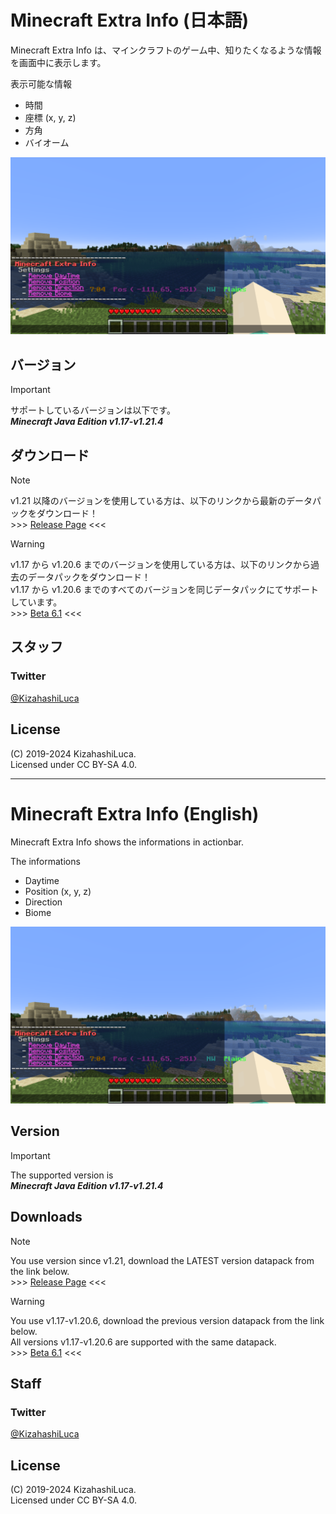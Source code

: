 # Minecraft Extra Info (日本語)
Minecraft Extra Info は、マインクラフトのゲーム中、知りたくなるような情報を画面中に表示します。

表示可能な情報
 - 時間
 - 座標 (x, y, z)
 - 方角
 - バイオーム

![SampleImage](https://github.com/KizahashiLuca/minecraft_extra_info/blob/master/sample_images.png)

## バージョン
> [!IMPORTANT]  
> サポートしているバージョンは以下です。  
> ***Minecraft Java Edition v1.17-v1.21.4***

## ダウンロード
> [!NOTE]  
> v1.21 以降のバージョンを使用している方は、以下のリンクから最新のデータパックをダウンロード！  
> \>\>\> [Release Page](https://github.com/KizahashiLuca/minecraft_extra_info/releases) <<<

> [!WARNING]  
> v1.17 から v1.20.6 までのバージョンを使用している方は、以下のリンクから過去のデータパックをダウンロード！  
> v1.17 から v1.20.6 までのすべてのバージョンを同じデータパックにてサポートしています。  
> \>\>\> [Beta 6.1](https://github.com/KizahashiLuca/minecraft_extra_info/releases/tag/beta-6.1) <<<

## スタッフ
### Twitter
[@KizahashiLuca][twitter]

## License
(C) 2019-2024 KizahashiLuca.  
Licensed under CC BY-SA 4.0.


[twitter]:https://www.twitter.com/KizahashiLuca

---

# Minecraft Extra Info (English)
Minecraft Extra Info shows the informations in actionbar.

The informations
 - Daytime
 - Position (x, y, z)
 - Direction
 - Biome

![SampleImage](https://github.com/KizahashiLuca/minecraft_extra_info/blob/master/sample_images.png)

## Version
> [!IMPORTANT]  
> The supported version is  
> ***Minecraft Java Edition v1.17-v1.21.4***

## Downloads
> [!NOTE]  
> You use version since v1.21, download the LATEST version datapack from the link below.  
> \>\>\> [Release Page](https://github.com/KizahashiLuca/minecraft_extra_info/releases) <<<

> [!WARNING]  
> You use v1.17-v1.20.6, download the previous version datapack from the link below.  
> All versions v1.17-v1.20.6 are supported with the same datapack.  
> \>\>\> [Beta 6.1](https://github.com/KizahashiLuca/minecraft_extra_info/releases/tag/beta-6.1) <<<

## Staff
### Twitter
[@KizahashiLuca][twitter]

## License
(C) 2019-2024 KizahashiLuca.  
Licensed under CC BY-SA 4.0.


[twitter]:https://www.twitter.com/KizahashiLuca